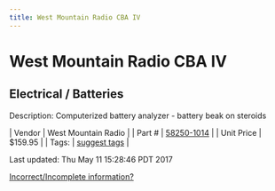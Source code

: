 ```yaml
---
title: West Mountain Radio CBA IV
---
```


# West Mountain Radio CBA IV
## Electrical / Batteries
Description: 	Computerized battery analyzer - battery beak on steroids 

| Vendor | West Mountain Radio | 
| Part # | [58250-1014](http://www.westmountainradio.com/product_info.php?products_id=cba4) | 
| Unit Price | $159.95 | 
| Tags: | [suggest tags](https://docs.google.com/forms/d/e/1FAIpQLSeWyY8v3RgOty-MyWmh9U0iivNYN_molChYyS-0U-o-kOAv_g/viewform) | 

Last updated: Thu May 11 15:28:46 PDT 2017

 [Incorrect/Incomplete information?](https://docs.google.com/forms/d/e/1FAIpQLSeWyY8v3RgOty-MyWmh9U0iivNYN_molChYyS-0U-o-kOAv_g/viewform)